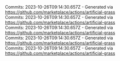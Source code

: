 Commits: 2023-10-26T09:14:30.657Z - Generated via https://github.com/marketplace/actions/artificial-grass
<br>
Commits: 2023-10-26T09:14:30.657Z - Generated via https://github.com/marketplace/actions/artificial-grass
<br>
Commits: 2023-10-26T09:14:30.657Z - Generated via https://github.com/marketplace/actions/artificial-grass
<br>
Commits: 2023-10-26T09:14:30.657Z - Generated via https://github.com/marketplace/actions/artificial-grass
<br>
Commits: 2023-10-26T09:14:30.657Z - Generated via https://github.com/marketplace/actions/artificial-grass
<br>
